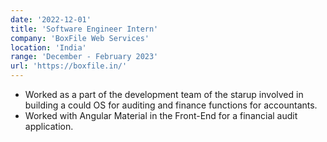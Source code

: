 ```yaml
---
date: '2022-12-01'
title: 'Software Engineer Intern'
company: 'BoxFile Web Services'
location: 'India'
range: 'December - February 2023'
url: 'https://boxfile.in/'
---
```


- Worked as a part of the development team of the starup involved in building a could OS for auditing and finance functions for accountants.
- Worked with Angular Material in the Front-End for a financial audit application.
